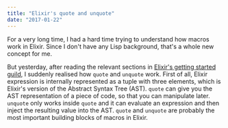 ```yaml
---
title: "Elixir's quote and unquote"
date: "2017-01-22"
---
```


For a very long time, I had a hard time trying to understand how macros work in Elixir. Since I don't have any Lisp background, that's a whole new concept for me.

But yesterday, after reading the relevant sections in [Elixir's getting started guild](http://elixir-lang.org/getting-started/meta/quote-and-unquote.html), I suddenly realised how `quote` and `unquote` work. First of all, Elixir expression is internally represented as a tuple with three elements, which is Elixir's version of the Abstract Syntax Tree (AST). `quote` can give you the AST representation of a piece of code, so that you can manipulate later. `unquote` only works inside `quote` and it can evaluate an expression and then inject the resulting value into the AST. `quote` and `unquote` are probably the most important building blocks of macros in Elixir.
